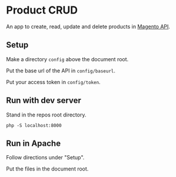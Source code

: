 # Product CRUD

An app to create, read, update and delete products in [Magento API](https://devdocs.magento.com/).

## Setup

Make a directory `config` above the document root.

Put the base url of the API in `config/baseurl`.

Put your access token in `config/token`.

## Run with dev server

Stand in the repos root directory.

`php -S localhost:8000`

## Run in Apache

Follow directions under "Setup".

Put the files in the document root.
